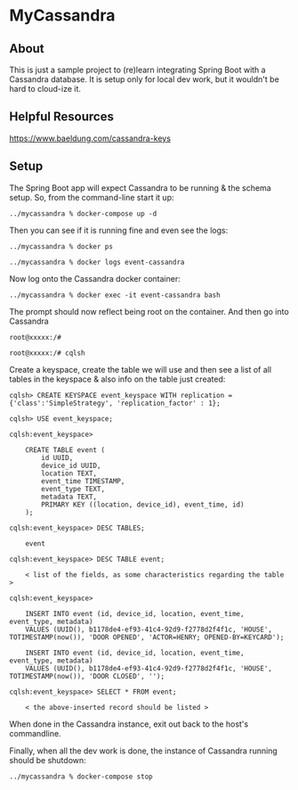 # MyCassandra

## About

This is just a sample project to (re)learn integrating Spring Boot with a Cassandra database.  It is setup only for local dev work, but it wouldn't be hard to cloud-ize it.

## Helpful Resources


https://www.baeldung.com/cassandra-keys

## Setup

The Spring Boot app will expect Cassandra to be running & the schema setup.  So, from the command-line start it up:

    ../mycassandra % docker-compose up -d

Then you can see if it is running fine and even see the logs:

    ../mycassandra % docker ps

    ../mycassandra % docker logs event-cassandra

Now log onto the Cassandra docker container:

    ../mycassandra % docker exec -it event-cassandra bash

The prompt should now reflect being root on the container.  And then go into Cassandra

    root@xxxxx:/#

    root@xxxxx:/# cqlsh

Create a keyspace, create the table we will use and then see a list of all tables in the keyspace & also info on the table just created:

    cqlsh> CREATE KEYSPACE event_keyspace WITH replication = {'class':'SimpleStrategy', 'replication_factor' : 1};

    cqlsh> USE event_keyspace;

    cqlsh:event_keyspace> 

        CREATE TABLE event (
            id UUID,
            device_id UUID,
            location TEXT,
            event_time TIMESTAMP,
            event_type TEXT,
            metadata TEXT,
            PRIMARY KEY ((location, device_id), event_time, id)
        );

    cqlsh:event_keyspace> DESC TABLES;

        event

    cqlsh:event_keyspace> DESC TABLE event;
    
        < list of the fields, as some characteristics regarding the table >

    cqlsh:event_keyspace> 

        INSERT INTO event (id, device_id, location, event_time, event_type, metadata)
        VALUES (UUID(), b1178de4-ef93-41c4-92d9-f2778d2f4f1c, 'HOUSE', TOTIMESTAMP(now()), 'DOOR OPENED', 'ACTOR=HENRY; OPENED-BY=KEYCARD');

        INSERT INTO event (id, device_id, location, event_time, event_type, metadata)
        VALUES (UUID(), b1178de4-ef93-41c4-92d9-f2778d2f4f1c, 'HOUSE', TOTIMESTAMP(now()), 'DOOR CLOSED', '');

    cqlsh:event_keyspace> SELECT * FROM event;

        < the above-inserted record should be listed >

When done in the Cassandra instance, exit out back to the host's commandline.

Finally, when all the dev work is done, the instance of Cassandra running should be shutdown:

    ../mycassandra % docker-compose stop